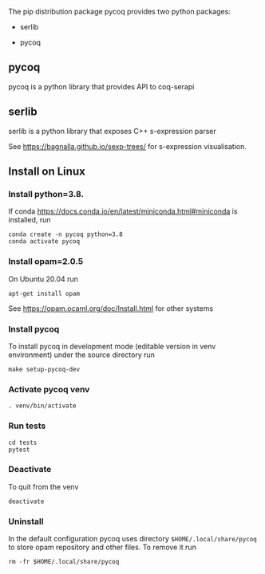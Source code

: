 
The pip distribution package pycoq provides two python packages:

- serlib

- pycoq


## pycoq

pycoq is a python library that provides API to coq-serapi 

## serlib 

serlib is a python library that exposes C++ s-expression parser

See https://bagnalla.github.io/sexp-trees/ for s-expression visualisation. 


## Install on Linux

### Install python=3.8. 
If conda https://docs.conda.io/en/latest/miniconda.html#miniconda is installed, run
```
conda create -n pycoq python=3.8
conda activate pycoq
```

### Install opam=2.0.5
On Ubuntu 20.04 run 
```
apt-get install opam
```
See https://opam.ocaml.org/doc/Install.html for other systems


### Install pycoq
To install pycoq in development mode (editable version in venv environment) under the source
directory run

```
make setup-pycoq-dev
```

### Activate pycoq venv
```
. venv/bin/activate
```


### Run tests
```
cd tests
pytest
```


### Deactivate
To quit from the venv 
```
deactivate
```

### Uninstall 
In the default configuration pycoq uses directory `$HOME/.local/share/pycoq` to store opam repository and other files. To remove it run
```
rm -fr $HOME/.local/share/pycoq
```












